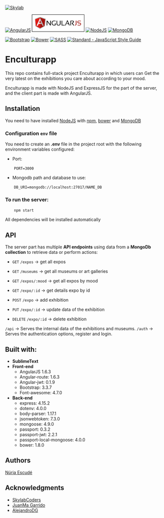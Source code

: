 [![Skylab](https://github.com/FransLopez/logo-images/blob/master/logos/skylab-56.png)](http://www.skylabcoders.com/)  

[![AngularJS](https://github.com/FransLopez/logo-images/blob/master/logos/angularjs.png)](https://angularjs.org/)
[![AngularJS](https://github.com/Iggy-Codes/logo-images/blob/master/logos/angularjs.png)](https://angularjs.org/)
[![NodeJS](https://github.com/FransLopez/logo-images/blob/master/logos/nodejs.png)](https://nodejs.org/)
[![MongoDB](https://github.com/FransLopez/logo-images/blob/master/logos/mongodb.png)](https://www.mongodb.com/)

[![Bootstrap](https://github.com/FransLopez/logo-images/blob/master/logos/bootstrap.png)](http://getbootstrap.com/)
[![Bower](https://github.com/FransLopez/logo-images/blob/master/logos/bower.png)](https://bower.io/)
[![SASS](https://github.com/FransLopez/logo-images/blob/master/logos/sass.png)](http://sass-lang.com/) 
[![Standard - JavaScript Style Guide](https://img.shields.io/badge/code%20style-standard-brightgreen.svg)](http://standardjs.com/)

# Enculturapp

This repo contains full-stack project Enculturapp in which users can Get the very latest on the exhibitions you care about according to your mood.

Enculturapp is made with NodeJS and ExpressJS for the part of the server, and the client part is made with AngularJS.


## Installation

You need to have installed [NodeJS](https://nodejs.org/) with [npm](https://www.npmjs.com/), [bower](https://bower.io/) and [MongoDB](https://www.mongodb.com/)

### Configuration `env` file
You need to create an **.env** file in the project root with the following environment variables configured:
- Port:
```
    PORT=3000
```

- Mongodb path and database to use:
```
    DB_URI=mongodb://localhost:27017/NAME_DB
```


### To run the server:
```
    npm start
```
All dependencies will be installed automatically

## API
The server part has multiple **API endpoints** using data from a **MongoDb collection** to retrieve data or perform actions:

+ `GET` `/expos` → get all expos
+ `GET` `/museums` → get all museums or art galleries
+ `GET` `/expos/:mood` → get all expos by mood
+ `GET` `/expo/:id` → get details expo by id

+ `POST` `/expo` → add exhibition
+ `PUT` `/expo/:id` → update data of the exhibition
+ `DELETE` `/expo/:id` → delete exhibition

`/api` -> Serves the internal data of the exhibitions and museums.
`/auth` -> Serves the authentication options, register and login.


## Built with:
* **SublimeText**
* **Front-end**
    - AngularJS 1.6.3
    - Angular-route: 1.6.3
    - Angular-jwt: 0.1.9
    - Bootstrap: 3.3.7
    - Font-awesome: 4.7.0
* **Back-end**
    - express: 4.15.2
    - dotenv: 4.0.0
    - body-parser: 1.17.1
    - jsonwebtoken: 7.3.0
    - mongoose: 4.9.0
    - passport: 0.3.2
    - passport-jwt: 2.2.1
    - passport-local-mongoose: 4.0.0
    - bower: 1.8.0
 

## Authors
[Núria Escudé](https://github.com/nuriaescude)

## Acknowledgments

* [SkylabCoders](https://github.com/SkylabCoders)
* [JuanMa Garrido](https://github.com/juanmaguitar)
* [AlejandroDG](https://github.com/agandia9)


